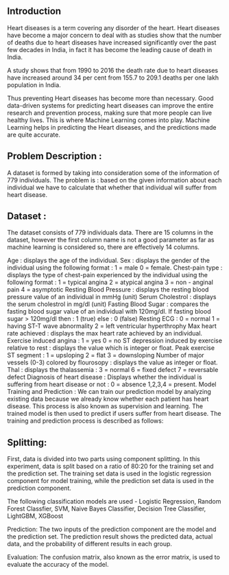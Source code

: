 ## Introduction
Heart diseases is a term covering any disorder of the heart. Heart diseases have become a major concern to deal with as studies show that the number of deaths due to heart diseases have increased significantly over the past few decades in India, in fact it has become the leading cause of death in India.

A study shows that from 1990 to 2016 the death rate due to heart diseases have increased around 34 per cent from 155.7 to 209.1 deaths per one lakh population in India.

Thus preventing Heart diseases has become more than necessary. Good data-driven systems for predicting heart diseases can improve the entire research and prevention process, making sure that more people can live healthy lives. This is where Machine Learning comes into play. Machine Learning helps in predicting the Heart diseases, and the predictions made are quite accurate.

## Problem Description :

A dataset is formed by taking into consideration some of the information of 779 individuals. The problem is : based on the given information about each individual we have to calculate that whether that individual will suffer from heart disease.

## Dataset :
The dataset consists of 779 individuals data. There are 15 columns in the dataset, however the first column name is not a good parameter as far as machine learning is considered so, there are effectively 14 columns.

Age : displays the age of the individual.
Sex : displays the gender of the individual using the following format : 1 = male 0 = female.
Chest-pain type : displays the type of chest-pain experienced by the individual using the following format : 1 = typical angina 2 = atypical angina 3 = non - anginal pain 4 = asymptotic
Resting Blood Pressure : displays the resting blood pressure value of an individual in mmHg (unit)
Serum Cholestrol : displays the serum cholestrol in mg/dl (unit)
Fasting Blood Sugar : compares the fasting blood sugar value of an individual with 120mg/dl. If fasting blood sugar > 120mg/dl then : 1 (true) else : 0 (false)
Resting ECG : 0 = normal 1 = having ST-T wave abnormality 2 = left ventricular hyperthrophy
Max heart rate achieved : displays the max heart rate achieved by an individual.
Exercise induced angina : 1 = yes 0 = no
ST depression induced by exercise relative to rest : displays the value which is integer or float.
Peak exercise ST segment : 1 = upsloping 2 = flat 3 = downsloping
Number of major vessels (0-3) colored by flourosopy : displays the value as integer or float.
Thal : displays the thalassemia : 3 = normal 6 = fixed defect 7 = reversable defect
Diagnosis of heart disease : Displays whether the individual is suffering from heart disease or not : 0 = absence 1,2,3,4 = present.
Model Training and Prediction :
We can train our prediction model by analyzing existing data because we already know whether each patient has heart disease. This process is also known as supervision and learning. The trained model is then used to predict if users suffer from heart disease. The training and prediction process is described as follows:

## Splitting:
First, data is divided into two parts using component splitting. In this experiment, data is split based on a ratio of 80:20 for the training set and the prediction set. The training set data is used in the logistic regression component for model training, while the prediction set data is used in the prediction component.

The following classification models are used - Logistic Regression, Random Forest Classfier, SVM, Naive Bayes Classifier, Decision Tree Classifier, LightGBM, XGBoost

Prediction:
The two inputs of the prediction component are the model and the prediction set. The prediction result shows the predicted data, actual data, and the probability of different results in each group.

Evaluation:
The confusion matrix, also known as the error matrix, is used to evaluate the accuracy of the model.

